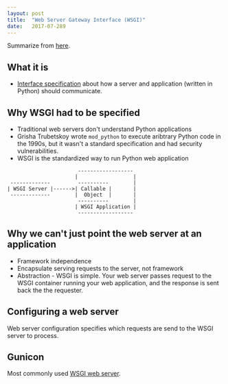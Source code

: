 ```yaml
---
layout: post
title:  "Web Server Gateway Interface (WSGI)"
date:   2017-07-289
---
```


Summarize from [here](https://www.fullstackpython.com/wsgi-servers.html).

## What it is

* [Interface specification](https://www.python.org/dev/peps/pep-3333/) about how a server and application (written in Python) should communicate.

## Why WSGI had to be specified

* Traditional web servers don't understand Python applications
* Grisha Trubetskoy wrote `mod_python` to execute aribtrary Python code in the 1990s,
	but it wasn't a standard specification
	and had security vulnerabilities.
* WSGI is the standardized way to run Python web application

```
                       ------------------
                      |                  |
 -------------         ----------        |
| WSGI Server |------>| Callable |       |
 -------------        |  Object  |       |
                       ----------        |
                      | WSGI Application |
                       ------------------
```

## Why we can't just point the web server at an application

* Framework independence
* Encapsulate serving requests to the server, not framework
* Abstraction - WSGI is simple.
	Your web server passes request to the WSGI container
	running your web application,
	and the response is sent back the the requester. 

## Configuring a web server

Web server configuration specifies
which requests are send to the WSGI server to process. 

## Gunicon

Most commonly used [WSGI web server](http://docs.gunicorn.org/en/stable/).
























































